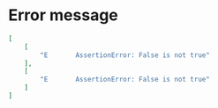 # Error message

```json
[
    [
        "E       AssertionError: False is not true"
    ],
    [
        "E       AssertionError: False is not true"
    ]
]
```
